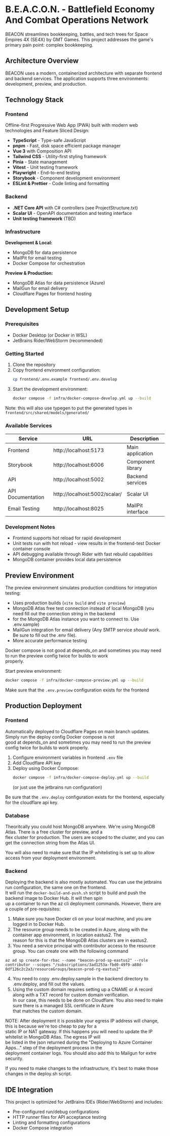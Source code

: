 # B.E.A.C.O.N. - Battlefield Economy And Combat Operations Network

BEACON streamlines bookkeeping, battles, and tech trees for Space Empires 4X (SE4X) by GMT Games. This project addresses the game's primary pain point: complex bookkeeping.

## Architecture Overview

BEACON uses a modern, containerized architecture with separate frontend and backend services. The application supports three environments: development, preview, and production.

## Technology Stack

### Frontend

Offline-first Progressive Web App (PWA) built with modern web technologies and Feature Sliced Design:

- **TypeScript** - Type-safe JavaScript
- **pnpm** - Fast, disk space efficient package manager
- **Vue 3** with Composition API
- **Tailwind CSS** - Utility-first styling framework
- **Pinia** - State management
- **Vitest** - Unit testing framework
- **Playwright** - End-to-end testing
- **Storybook** - Component development environment
- **ESLint & Prettier** - Code linting and formatting

### Backend

- **.NET Core API** with C# controllers (see ProjectStructure.txt)
- **Scalar UI** - OpenAPI documentation and testing interface
- **Unit testing framework** (TBD)

### Infrastructure

**Development & Local:**
- MongoDB for data persistence
- MailPit for email testing
- Docker Compose for orchestration

**Preview & Production:**
- MongoDB Atlas for data persistence (Azure)
- MailGun for email delivery
- Cloudflare Pages for frontend hosting

## Development Setup

### Prerequisites

- Docker Desktop (or Docker in WSL)
- JetBrains Rider/WebStorm (recommended)

### Getting Started

1. Clone the repository
2. Copy frontend environment configuration:
   ```bash
   cp frontend/.env.example frontend/.env.develop
   ```
3. Start the development environment:
   ```bash
   docker compose -f infra/docker-compose-develop.yml up --build
   ```
   
Note: this will also use typegen to put the generated types in `frontend/src/shared/models/generated/`

### Available Services

| Service | URL | Description |
|---------|-----|-------------|
| Frontend | http://localhost:5173 | Main application |
| Storybook | http://localhost:6006 | Component library |
| API | http://localhost:5002 | Backend services |
| API Documentation | http://localhost:5002/scalar/ | Scalar UI |
| Email Testing | http://localhost:8025 | MailPit interface |

### Development Notes

- Frontend supports hot reload for rapid development
- Unit tests run with hot reload - view results in the frontend-test Docker container console
- API debugging available through Rider with fast rebuild capabilities
- MongoDB container provides local data persistence

## Preview Environment

The preview environment simulates production conditions for integration testing:

- Uses production builds (`vite build` and `vite preview`)
- MongoDB Atlas free test connection instead of local MongoDB (you need fill out the connection string in the backend<br>
- for the MongoDB Atlas instance you want to connect to. Use .env.sample)
- MailGun integration for email delivery (Any SMTP service *should* work. Be sure to fill out the .env file).
- More accurate performance testing

Docker compose is not good at depends_on and sometimes you may need to run the preview config twice for builds to work<br>
properly.

Start preview environment:

```bash
docker compose -f infra/docker-compose-preview.yml up --build
```

Make sure that the `.env.preview` configuration exists for the frontend

## Production Deployment

### Frontend

Automatically deployed to Cloudflare Pages on main branch updates. Simply run the deploy config Docker compose is not<br>
good at depends_on and sometimes you may need to run the preview config twice for builds to work properly.

1. Configure environment variables in frontend `.env` file
2. Add Cloudflare API key
3. Deploy using Docker Compose:
   ```bash
   docker compose -f infra/docker-compose-deploy.yml up --build
   ``` 
   (or just use the jetbrains run configuration)

Be sure that the `.env.deploy` configuration exists for the frontend, especially for the cloudflare api key.

### Database
Theoritcally you could host MongoDB anywhere. We're using MongoDB Atlas. There is a free cluster for preview, and a <br>
flex cluster for production. The users are scoped to the cluster, and you can get the connection string from the Atlas UI.<br>

You will also need to make sure that the IP whitelisting is set up to allow access from your deployment environment.<br>

### Backend

Deploying the backend is also mostly automated. You can use the jetbrains run configuration, the same one on the frontend.<br>
It will run the `docker-build-and-push.sh` script to build and push the backend image to Docker Hub. It will then spin<br>
up a container to run the az cli deployment commands. However, there are a couple of pre-requisites:
1. Make sure you have Docker cli on your local machine, and you are logged in to Docker Hub.
2. The resource group needs to be created in Azure, along with the container app environment, in location eastus2. The<br>
reason for this is that the MongoDB Atlas clusters are in eastus2. 
3. You need a service principal with contributor access to the resource group. You can create one with the following command<br>
```
az ad sp create-for-rbac --name "beacon-prod-sp-eastus2" --role contributor --scopes "/subscriptions/3ad1253a-fbd0-49f9-a88d-0df126c2c2a3/resourceGroups/beacon-prod-rg-eastus2"
```
4. You need to copy .env.deploy.sample in the backend directory to .env.deploy, and fill out the values.<br>
5. Using the custom domain requires setting up a CNAME or A record along with a TXT record for custom domain verification.<br>
In our case, this needs to be done on Cloudflare. You also need to make sure there is a managed SSL certificate in Azure<br>
that matches the custom domain.

NOTE: After deployment it is possible your egress IP address will change, this is because we're too cheap to pay for a <br>
static IP or NAT gateway. If this happens you will need to update the IP whitelist in MongoDB Atlas. The egress IP will <br>
be listed in the json returned during the "Deploying to Azure Container Apps..." step of the deployment process in the <br>
deployment container logs. You should also add this to Mailgun for extre security.

If you need to make changes to the infrastructure, it's best to make those changes in the deploy.sh script.

## IDE Integration

This project is optimized for JetBrains IDEs (Rider/WebStorm) and includes:

- Pre-configured run/debug configurations
- HTTP runner files for API acceptance testing
- Linting and formatting configurations
- Docker Compose integration